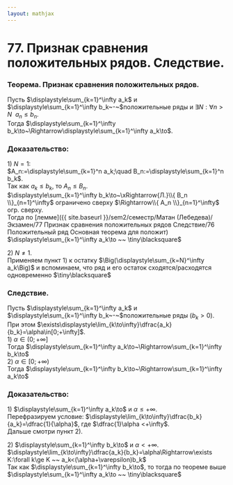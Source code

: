 ```yaml
---  
layout: mathjax  
---  
```

  
# 77. Признак сравнения положительных рядов. Следствие.  
  
### Теорема. Признак сравнения положительных рядов.  
Пусть $\displaystyle\sum_{k=1}^\infty a_k$ и $\displaystyle\sum_{k=1}^\infty b_k~-~$положительные ряды и $\exists N:\forall n>N ~~ a_n\le b_n$.  
Тогда $\displaystyle\sum_{k=1}^\infty b_k\to~\Rightarrow\displaystyle\sum_{k=1}^\infty a_k\to$.  
  
### Доказательство:  
$1)~N=1:$  
$A_n:=\displaystyle\sum_{k=1}^n a_k;\quad B_n:=\displaystyle\sum_{k=1}^n b_k$.  
Так как $a_k\le b_k,$ то $A_n\le B_n$.  
$\displaystyle\sum_{k=1}^\infty b_k\to~\xRightarrow{Л.}\\{ B_n \\}_{n=1}^\infty$ ограничено сверху $\Rightarrow\\{ A_n \\}_{n=1}^\infty$ огр. сверху.  
Тогда по [лемме]({{ site.baseurl }}/sem2/семестр/Матан (Лебедева)/Экзамен/77 Признак сравнения положительных рядов Следствие/76 Положительный ряд Основная теорема для положит) $\displaystyle\sum_{k=1}^\infty a_k\to ~~ \tiny\blacksquare$  
  
$2)~N\ne 1$.  
Применяем пункт $1)$ к остатку $\Big(\displaystyle\sum_{k=N}^\infty a_k\Big)$ и вспоминаем, что ряд и его остаток сходятся/расходятся одновременно  $\tiny\blacksquare$  
  
### Следствие.  
Пусть $\displaystyle\sum_{k=1}^\infty a_k$ и $\displaystyle\sum_{k=1}^\infty b_k~-~$положительные ряды $(b_k>0)$.  
При этом $\exists\displaystyle\lim_{k\to\infty}\dfrac{a_k}{b_k}=\alpha\in[0;+\infty]$.  
$1)$ $\alpha\in(0;+\infty]$  
Тогда $\displaystyle\sum_{k=1}^\infty a_k\to~\Rightarrow\sum_{k=1}^\infty b_k\to$  
$2)~\alpha\in[0;+\infty)$  
Тогда $\displaystyle\sum_{k=1}^\infty b_k\to~\Rightarrow\sum_{k=1}^\infty a_k\to$  
  
### Доказательство:  
$1)$ $\displaystyle\sum_{k=1}^\infty a_k\to$ и $\alpha \le +\infty$.  
Перефразируем условие: $\displaystyle\lim_{k\to\infty}\dfrac{b_k}{a_k}=\dfrac{1}{\alpha}$, где $\dfrac{1}\alpha <+\infty$.  
Дальше смотри пункт $2)$.  
  
$2)$ $\displaystyle\sum_{k=1}^\infty b_k\to$ и $\alpha <+\infty$.  
$\displaystyle\lim_{k\to\infty}\dfrac{a_k}{b_k}=\alpha\Rightarrow\exists K:\forall k\ge K ~~ a_k<(\alpha+\varepsilon)b_k$  
Так как $\displaystyle\sum_{k=1}^\infty b_k\to$, то тогда по теореме выше $\displaystyle\sum_{k=1}^\infty a_k\to ~~ \tiny\blacksquare$  
